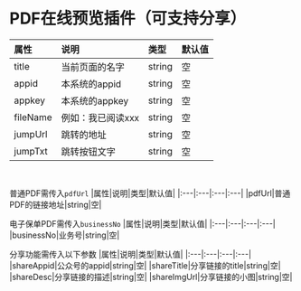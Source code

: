 
PDF在线预览插件（可支持分享）
===

|属性|说明|类型|默认值|
|:---|:---|:---|:---|
|title|当前页面的名字|string|空|
|appid|本系统的appid|string|空|
|appkey|本系统的appkey|string|空|
|fileName|例如：我已阅读xxx|string|空|
|jumpUrl|跳转的地址|string|空|
|jumpTxt|跳转按钮文字|string|空|
<br>

普通PDF需传入`pdfUrl`
|属性|说明|类型|默认值|
|:---|:---|:---|:---|
|pdfUrl|普通PDF的链接地址|string|空|
<br>

电子保单PDF需传入`businessNo`
|属性|说明|类型|默认值|
|:---|:---|:---|:---|
|businessNo|业务号|string|空|
<br>

分享功能需传入以下参数
|属性|说明|类型|默认值|
|:---|:---|:---|:---|
|shareAppid|公众号的appid|string|空|
|shareTitle|分享链接的title|string|空|
|shareDesc|分享链接的描述|string|空|
|shareImgUrl|分享链接的小图|string|空|
<br>